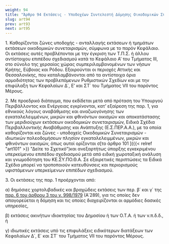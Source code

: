 ```yaml
---
weight: 94
title: "Άρθρο 94 Εκτάσεις - Υποδοχέων Συντελεστή Δόμησης Οικοδομικών Συνεταιρισμών"
slug: art94
prev: art93
next: art95
---
```


1\. Καθορίζονται ζώνες υποδοχής - ανταλλαγής εκτάσεων ή τμημάτων εκτάσεων οικοδομικών συνεταιρισμών, σύμφωνα με το παρόν Κεφάλαιο. Οι εκτάσεις αυτές προβλέπονται με την έγκριση των Τ.Π.Σ. ή άλλου αντίστοιχου επιπέδου σχεδιασμού κατά το Κεφάλαιο Α’ του Τμήματος III, στο σύνολο της χερσαίας χώρας συμπεριλαμβανομένων των νήσων Κρήτης, Εύβοιας και Ρόδου. Εξαιρούνται οι περιοχές Αττικής και Θεσσαλονίκης, που καταλαμβάνονται από τα αντίστοιχα όρια αρμοδιότητας των προβλεπόμενων Ρυθμιστικών Σχεδίων και με την επιφύλαξη των Κεφαλαίων Δ΄, Ε’ και ΣΤ΄ του Τμήματος VII του παρόντος Μέρους.

2\. Με προεδρικό διάταγμα, που εκδίδεται μετά από πρόταση του Υπουργού Περιβάλλοντος και Ενέργειας εγκρίνονται, κατ’ εξαίρεση της παρ. 1, για εθνικούς λόγους αναβάθμισης και αναζωογόνησης των εγκαταλελειμμένων, μικρών και φθινόντων οικισμών και αποκατάστασης των μεριδιούχων εκτάσεων οικοδομικών συνεταιρισμών, Ειδικά Σχέδια Περιβαλλοντικής Αναβάθμισης και Ανάπτυξης (Ε.Σ.ΠΕΡ.Α.Α.), με τα οποία καθορίζονται και ζώνες - υποδοχείς Οικοδομικών Συνεταιρισμών - ιδιωτικών πολεοδομήσεων πλησίον εγκαταλελειμμένων, μικρών και φθινόντων οικισμών, όπως αυτοί ορίζονται σ[το άρθρο 101 ]({{< relref "art101" >}} "Δείτε το Σχετικό")και ανεξαρτήτως ύπαρξης εγκεκριμένου υπερκείμενου επιπέδου σχεδιασμού μετά από ειδική χωροταξική ανάλυση και γνωμοδότηση του ΚΕ.ΣΥ.ΠΟ.Θ.Α. Σε εξαιρετικές περιπτώσεις τα Ειδικά Σχέδια μπορεί να τροποποιούν κατευθύνσεις και περιορισμούς υφιστάμενων υπερκείμενων επιπέδων σχεδιασμού.

3\. Οι εκτάσεις της παρ. 1 προέρχονται από:

α) δημόσιες χορτολιβαδικές και βραχώδεις εκτάσεις των περ. β΄ και γ΄ της <a href="https://ia37rg02wpsa01.blob.core.windows.net/fek/01/1979/19790100279.pdf" title="Δείτε το Σχετικό">παρ. 6 του άρθρου 3 του ν. 998/1979</a> (Α΄289), για τις οποίες δεν απαγορεύεται η δόμηση και τις οποίες διαχειρίζονται οι αρμόδιες δασικές υπηρεσίες,

β) εκτάσεις ακινήτων ιδιοκτησίας του Δημοσίου ή των Ο.Τ.Α. ή των ν.π.δ.δ., ή

γ) ιδιωτικές εκτάσεις υπό τις επιφυλάξεις ειδικότερων διατάξεων των Κεφαλαίων Δ΄, Ε΄ και ΣΤ΄ του Τμήματος VII του παρόντος Μέρους.


